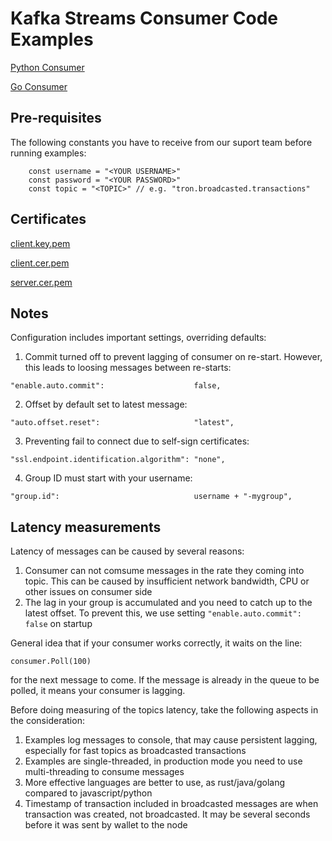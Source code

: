# Kafka Streams Consumer Code Examples

[Python Consumer](/consumer.py)

[Go Consumer](/consumer.go)


## Pre-requisites

The following constants you have to receive from our suport team before running examples:

```
	const username = "<YOUR USERNAME>"
	const password = "<YOUR PASSWORD>"
	const topic = "<TOPIC>" // e.g. "tron.broadcasted.transactions"
```

## Certificates

[client.key.pem](/client.key.pem)

[client.cer.pem](/client.cer.pem)

[server.cer.pem](/server.cer.pem)

## Notes

Configuration includes important settings, overriding defaults:

1. Commit turned off to prevent lagging of consumer on re-start. However, this leads to loosing messages between re-starts:
```
"enable.auto.commit":                    false,
```

2. Offset by default set to latest message:

```
"auto.offset.reset":                     "latest",
```

3. Preventing fail to connect due to self-sign certificates:

```
"ssl.endpoint.identification.algorithm": "none",
```

4. Group ID must start with your username:

```
"group.id":                              username + "-mygroup",
```

## Latency measurements

Latency of messages can be caused by several reasons:

1. Consumer can not comsume messages in the rate they coming into topic. This can be caused by insufficient network bandwidth, CPU or other issues on consumer side
2. The lag in your group is accumulated and you need to catch up to the latest offset. To prevent this, we use setting ```"enable.auto.commit": false``` on startup

General idea that if your consumer works correctly, it waits on the line:

```
consumer.Poll(100)
```

for the next message to come. If the message is already in the queue to be polled, it means your consumer is lagging.

Before doing measuring of the topics latency, take the following aspects in the consideration:

1. Examples log messages to console, that may cause persistent lagging, especially for fast topics as broadcasted transactions
2. Examples are single-threaded, in production mode you  need to use multi-threading to consume messages
3. More effective languages are better to use, as rust/java/golang compared to javascript/python
4. Timestamp of transaction included in broadcasted messages are when transaction was created, not broadcasted. It may be several seconds before it was sent by wallet to the node
